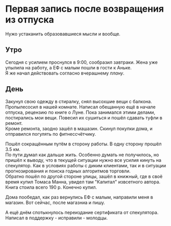 # Первая запись после возвращения из отпуска
Нужо устаканить образовавшиеся мысли и вообще.
## Утро
Сегодня с усилием проснулся в 9:00, сообразил завтраки. Жена уже упылила на работу, а ЕФ с малым пошли в гости к Аньке.  
Я же начал действовать согласно вчерашнему *плану*.
## День
Закунул свою одежду в стиралку, снял высохшие вещи с балкона. Пропылесосил в нашей комнате. Написал обещанную ещё в начале отпуска, рецензию по книге о Луне. Пока занимался этими делами, постирались мои вещи. Повесил их сушиться и пошёл сдавать туфли в ремонт.  
Кроме ремонта, заодно зашёл в машазин. Скинул покупки дома, и отправился погулять по фитнессчётчику.

Пошёл сокращённым путём в сторону работы. В одну сторону прошёл 3.5 км.  
По пути думал как дальше жить. Особенно думать не получилось, но пришёл к выводу, что в текущей ситуации нужно все усилия кинуть на спекулятор. Как в условиях работы с диким клиентами, так и в ситуации прогнозирования и поиска годных алгоритмов торговли.  
Обратно пошёл по другой стороне улицы, зашёл в книжный, где в своё время купил Томаса Манна, увидел там "Капитал" извсетного автора. Книга стоила всего 190 р. Конечно купил.

Дома пообедал, как раз вернулись ЕФ с малым, направили меня в магазин. Вот сейчас, после магазниа и пишу.

А ещё днём спотыкнулось переиздание сертификата от спекулятора. Написал в поддержку - исправили - молодцы.